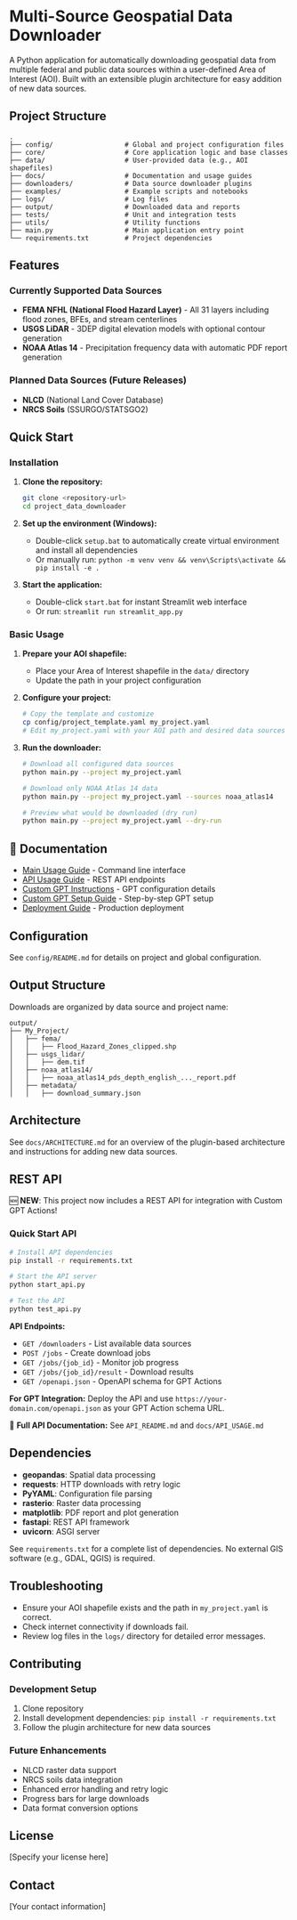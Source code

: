# Multi-Source Geospatial Data Downloader

A Python application for automatically downloading geospatial data from multiple federal and public data sources within a user-defined Area of Interest (AOI). Built with an extensible plugin architecture for easy addition of new data sources.

## Project Structure

```
.
├── config/                  # Global and project configuration files
├── core/                    # Core application logic and base classes
├── data/                    # User-provided data (e.g., AOI shapefiles)
├── docs/                    # Documentation and usage guides
├── downloaders/             # Data source downloader plugins
├── examples/                # Example scripts and notebooks
├── logs/                    # Log files
├── output/                  # Downloaded data and reports
├── tests/                   # Unit and integration tests
├── utils/                   # Utility functions
├── main.py                  # Main application entry point
└── requirements.txt         # Project dependencies
```

## Features

### Currently Supported Data Sources
- **FEMA NFHL (National Flood Hazard Layer)** - All 31 layers including flood zones, BFEs, and stream centerlines
- **USGS LiDAR** - 3DEP digital elevation models with optional contour generation
- **NOAA Atlas 14** - Precipitation frequency data with automatic PDF report generation

### Planned Data Sources (Future Releases)
- **NLCD** (National Land Cover Database)
- **NRCS Soils** (SSURGO/STATSGO2)

## Quick Start

### Installation

1. **Clone the repository:**
   ```bash
   git clone <repository-url>
   cd project_data_downloader
   ```

2. **Set up the environment (Windows):**
   - Double-click `setup.bat` to automatically create virtual environment and install all dependencies
   - Or manually run: `python -m venv venv && venv\Scripts\activate && pip install -e .`

3. **Start the application:**
   - Double-click `start.bat` for instant Streamlit web interface
   - Or run: `streamlit run streamlit_app.py`

### Basic Usage

1. **Prepare your AOI shapefile:**
   - Place your Area of Interest shapefile in the `data/` directory
   - Update the path in your project configuration

2. **Configure your project:**
   ```bash
   # Copy the template and customize
   cp config/project_template.yaml my_project.yaml
   # Edit my_project.yaml with your AOI path and desired data sources
   ```

3. **Run the downloader:**
   ```bash
   # Download all configured data sources
   python main.py --project my_project.yaml
   
   # Download only NOAA Atlas 14 data
   python main.py --project my_project.yaml --sources noaa_atlas14
   
   # Preview what would be downloaded (dry run)
   python main.py --project my_project.yaml --dry-run
   ```

## 📖 Documentation

- [Main Usage Guide](docs/MAIN_USAGE.md) - Command line interface
- [API Usage Guide](docs/API_USAGE.md) - REST API endpoints  
- [Custom GPT Instructions](docs/CUSTOM_GPT_INSTRUCTIONS.md) - GPT configuration details
- [Custom GPT Setup Guide](docs/CUSTOM_GPT_SETUP_GUIDE.md) - Step-by-step GPT setup
- [Deployment Guide](docs/DEPLOYMENT_GUIDE.md) - Production deployment

## Configuration

See `config/README.md` for details on project and global configuration.

## Output Structure

Downloads are organized by data source and project name:

```
output/
├── My_Project/
│   ├── fema/
│   │   ├── Flood_Hazard_Zones_clipped.shp
│   ├── usgs_lidar/
│   │   ├── dem.tif
│   ├── noaa_atlas14/
│   │   ├── noaa_atlas14_pds_depth_english_..._report.pdf
│   ├── metadata/
│   │   ├── download_summary.json
```

## Architecture

See `docs/ARCHITECTURE.md` for an overview of the plugin-based architecture and instructions for adding new data sources.

## REST API

🆕 **NEW**: This project now includes a REST API for integration with Custom GPT Actions!

### Quick Start API

```bash
# Install API dependencies
pip install -r requirements.txt

# Start the API server
python start_api.py

# Test the API
python test_api.py
```

**API Endpoints:**
- `GET /downloaders` - List available data sources
- `POST /jobs` - Create download jobs  
- `GET /jobs/{job_id}` - Monitor job progress
- `GET /jobs/{job_id}/result` - Download results
- `GET /openapi.json` - OpenAPI schema for GPT Actions

**For GPT Integration:** Deploy the API and use `https://your-domain.com/openapi.json` as your GPT Action schema URL.

📖 **Full API Documentation:** See `API_README.md` and `docs/API_USAGE.md`

## Dependencies

- **geopandas**: Spatial data processing
- **requests**: HTTP downloads with retry logic
- **PyYAML**: Configuration file parsing
- **rasterio**: Raster data processing
- **matplotlib**: PDF report and plot generation
- **fastapi**: REST API framework
- **uvicorn**: ASGI server

See `requirements.txt` for a complete list of dependencies. No external GIS software (e.g., GDAL, QGIS) is required.

## Troubleshooting

- Ensure your AOI shapefile exists and the path in `my_project.yaml` is correct.
- Check internet connectivity if downloads fail.
- Review log files in the `logs/` directory for detailed error messages.

## Contributing

### Development Setup

1. Clone repository
2. Install development dependencies: `pip install -r requirements.txt`
3. Follow the plugin architecture for new data sources

### Future Enhancements

- NLCD raster data support
- NRCS soils data integration
- Enhanced error handling and retry logic
- Progress bars for large downloads
- Data format conversion options

## License

[Specify your license here]

## Contact

[Your contact information] 